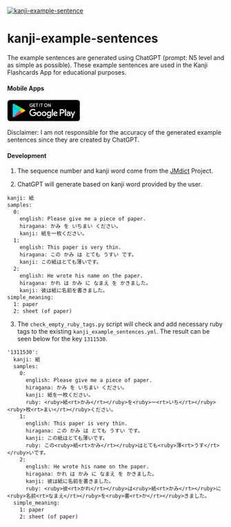 [![kanji-example-sentence](https://github.com/aknay/kanji-example-sentences/actions/workflows/python-app.yml/badge.svg)](https://github.com/aknay/kanji-example-sentences/actions/workflows/python-app.yml)


# kanji-example-sentences

The example sentences are generated using ChatGPT (prompt: N5 level and as simple as possible). These example sentences are used in the Kanji Flashcards App for educational purposes. 

#### Mobile Apps
[<img src="resources/images/google-play-badge.png" height="50">](https://play.google.com/store/apps/details?id=io.maker.kanjiflashcards)

Disclaimer: I am not responsible for the accuracy of the generated example sentences since they are created by ChatGPT.

#### Development
1. The sequence number and kanji word come from the [JMdict](https://www.edrdg.org/wiki/index.php/JMdict-EDICT_Dictionary_Project) Project. 

2. ChatGPT will generate based on kanji word provided by the user.

```
kanji: 紙
samples:
  0:
    english: Please give me a piece of paper.
    hiragana: かみ を いちまい ください。
    kanji: 紙を一枚ください。
  1:
    english: This paper is very thin.
    hiragana: この かみ は とても うすい です。
    kanji: この紙はとても薄いです。
  2:
    english: He wrote his name on the paper.
    hiragana: かれ は かみ に なまえ を かきました。
    kanji: 彼は紙に名前を書きました。
simple_meaning:
  1: paper
  2: sheet (of paper)
```

3. The `check_empty_ruby_tags.py` script will check and add necessary ruby tags to the existing `kanji_example_sentences.yml`. The result can be seen below for the key `1311530`.
```
'1311530':
  kanji: 紙
  samples:
    0:
      english: Please give me a piece of paper.
      hiragana: かみ を いちまい ください。
      kanji: 紙を一枚ください。
      ruby: <ruby>紙<rt>かみ</rt></ruby>を<ruby>一<rt>いち</rt></ruby><ruby>枚<rt>まい</rt></ruby>ください。
    1:
      english: This paper is very thin.
      hiragana: この かみ は とても うすい です。
      kanji: この紙はとても薄いです。
      ruby: この<ruby>紙<rt>かみ</rt></ruby>はとても<ruby>薄<rt>うす</rt></ruby>いです。
    2:
      english: He wrote his name on the paper.
      hiragana: かれ は かみ に なまえ を かきました。
      kanji: 彼は紙に名前を書きました。
      ruby: <ruby>彼<rt>かれ</rt></ruby>は<ruby>紙<rt>かみ</rt></ruby>に<ruby>名前<rt>なまえ</rt></ruby>を<ruby>書<rt>か</rt></ruby>きました。
  simple_meaning:
    1: paper
    2: sheet (of paper)
```
